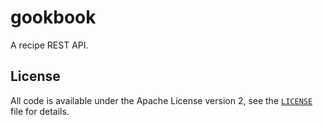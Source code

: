 # gookbook

A recipe REST API.

## License
All code is available under the Apache License version 2, see the
[`LICENSE`](LICENSE) file for details.
